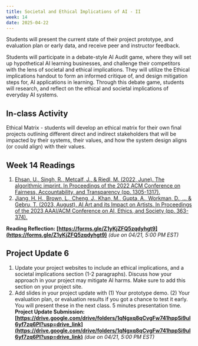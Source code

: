```yaml
---
title: Societal and Ethical Implications of AI - II 
week: 14
date: 2025-04-22
---
```

Students will present the current state of their project prototype, and evaluation plan or early data, and receive peer and instructor feedback. 

Students will participate in a debate-style AI Audit game, where they will set up hypothetical AI learning businesses, and challenge their competitors with the lens of societal and ethical implications. They will utilize the Ethical implications handout to form an informed critique of, and design mitigation steps for, AI applications in learning. Through this debate game, students will research, and reflect on the ethical and societal implications of everyday AI systems.

## In-class Activity
Ethical Matrix - students will develop an ethical matrix for their own final projects outlining different direct and indirect stakeholders that will be impacted by their systems, their values, and how the system design aligns (or could align) with their values.


## Week 14 Readings
1. [Ehsan, U., Singh, R., Metcalf, J., & Riedl, M. (2022, June). The algorithmic imprint. In Proceedings of the 2022 ACM Conference on Fairness, Accountability, and Transparency (pp. 1305-1317).](https://dl.acm.org/doi/pdf/10.1145/3531146.3533186)
1. [Jiang, H. H., Brown, L., Cheng, J., Khan, M., Gupta, A., Workman, D., ... & Gebru, T. (2023, August). AI Art and its Impact on Artists. In Proceedings of the 2023 AAAI/ACM Conference on AI, Ethics, and Society (pp. 363-374).](https://dl.acm.org/doi/pdf/10.1145/3600211.3604681) 

**Reading Reflection: [https://forms.gle/Z1yKjZFQ5zqdyhgt9](https://forms.gle/Z1yKjZFQ5zqdyhgt9)** *(due on 04/21, 5:00 PM EST)*


## Project Update 6
1. Update your project websites to include an ethical implications, and a societal implications section (1-2 paragraphs). Discuss how your approach in your project may mitigate AI harms. Make sure to add this section on your project site. 
1. Add slides in your project update with (1) Your prototype demo. (2) Your evaluation plan, or evaluation results if you got a chance to test it early. You will present these in the next class. 5 minutes presentation time. 
**Project Update Submission: [https://drive.google.com/drive/folders/1qNgxq8qCvgFw741hppSi9uI6yf7zq6Pl?usp=drive_link](https://drive.google.com/drive/folders/1qNgxq8qCvgFw741hppSi9uI6yf7zq6Pl?usp=drive_link)** *(due on 04/21, 5:00 PM EST)*
